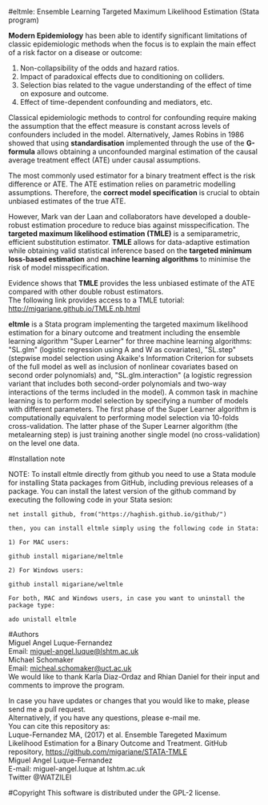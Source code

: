 #eltmle: Ensemble Learning Targeted Maximum Likelihood Estimation (Stata program)  

**Modern Epidemiology** has been able to identify significant limitations of classic epidemiologic methods when the focus is to explain the main effect of a risk factor on a disease or outcome:   

1. Non-collapsibility of the odds and hazard ratios.  
2. Impact of paradoxical effects due to conditioning on colliders.  
3. Selection bias related to the vague understanding of the effect of time on exposure and outcome.  
4. Effect of time-dependent confounding and mediators, etc.  

Classical epidemiologic methods to control for confounding require making the assumption that the effect measure is constant across levels of confounders included in the model. Alternatively, James Robins in 1986 showed that using **standardisation** implemented through the use of the **G-formula** allows obtaining a unconfounded marginal estimation of the causal average treatment effect (ATE) under causal assumptions.    

The most commonly used estimator for a binary treatment effect is the risk difference or ATE. The ATE estimation relies on parametric modelling assumptions. Therefore, the **correct model specification** is crucial to obtain unbiased estimates of the true ATE.  

However, Mark van der Laan and collaborators have developed a double-robust estimation procedure to reduce bias against misspecification. The **targeted maximum likelihood estimation (TMLE)** is a semiparametric, efficient substitution estimator. **TMLE** allows for data-adaptive estimation while obtaining valid statistical inference based on the **targeted minimum loss-based estimation** and **machine learning algorithms** to minimise the risk of model misspecification.  

Evidence shows that **TMLE** provides the less unbiased estimate of the ATE compared with other double robust estimators.  
The following link provides access to a TMLE tutorial:  http://migariane.github.io/TMLE.nb.html   

**eltmle** is a Stata program implementing the targeted maximum likelihood estimation for a binary outcome and treatment including the ensemble learning algorithm "Super Learner" for three machine learning algorithms: "SL.glm" (logistic regression using A and W as covariates), "SL.step" (stepwise model selection using Akaike's Information Criterion for subsets of the full model as well as inclusion of nonlinear covariates based on second order polynomials) and, "SL.glm.interaction" (a logistic regression variant that includes both second-order polynomials and two-way interactions of the terms included in the model). A common task in machine learning is to perform model selection by specifying a number of models with different parameters. 
    The first phase of the Super Learner algorithm is computationally equivalent to performing model selection via 10-folds cross-validation. The latter
    phase of the Super Learner algorithm (the metalearning step) is just training another single model (no cross-validation) on the level one data.  

#Installation note  

NOTE: To install eltmle directly from github you need to use a Stata module for installing Stata packages from GitHub, including previous releases of a package. You can install the latest version of the github command by executing the following code in your Stata sesion:

    net install github, from("https://haghish.github.io/github/")

    then, you can install eltmle simply using the following code in Stata:

    1) For MAC users: 
    
    github install migariane/meltmle
    
    2) For Windows users:

    github install migariane/weltmle
     
    For both, MAC and Windows users, in case you want to uninstall the package type:  
	
    ado unistall eltmle  
 
#Authors  
Miguel Angel Luque-Fernandez    
Email: miguel-angel.luque@lshtm.ac.uk  
Michael Schomaker    
Email: micheal.schomaker@uct.ac.uk  
We would like to thank Karla Diaz-Ordaz and Rhian Daniel for their input and comments to improve the program.  

In case you have updates or changes that you would like to make, please send me a pull request.  
Alternatively, if you have any questions, please e-mail me.     
You can cite this repository as:  
Luque-Fernandez MA, (2017) et al. Ensemble Taregeted Maximum Likelihood Estimation for a Binary Outcome and Treatment. 
GitHub repository, https://github.com/migariane/STATA-TMLE      
Miguel Angel Luque-Fernandez    
E-mail: miguel-angel.luque at lshtm.ac.uk  
Twitter @WATZILEI  

#Copyright
This software is distributed under the GPL-2 license.


